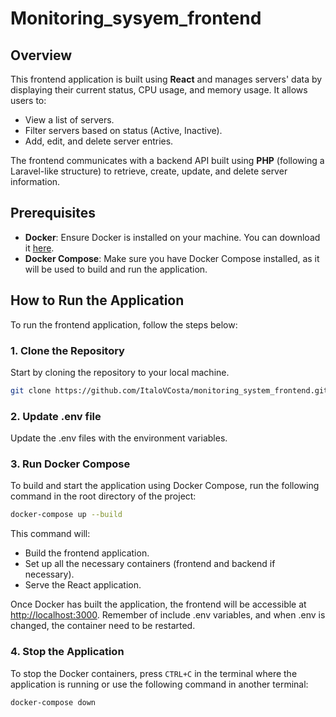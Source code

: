 
# Monitoring_sysyem_frontend

## Overview

This frontend application is built using **React** and manages servers' data by displaying their current status, CPU usage, and memory usage. It allows users to:
- View a list of servers.
- Filter servers based on status (Active, Inactive).
- Add, edit, and delete server entries.

The frontend communicates with a backend API built using **PHP** (following a Laravel-like structure) to retrieve, create, update, and delete server information.

## Prerequisites

- **Docker**: Ensure Docker is installed on your machine. You can download it [here](https://www.docker.com/get-started).
- **Docker Compose**: Make sure you have Docker Compose installed, as it will be used to build and run the application.

## How to Run the Application

To run the frontend application, follow the steps below:

### 1. Clone the Repository

Start by cloning the repository to your local machine.

```bash
git clone https://github.com/ItaloVCosta/monitoring_system_frontend.git
```
### 2. Update .env file

Update the .env files with the environment variables.

### 3. Run Docker Compose

To build and start the application using Docker Compose, run the following command in the root directory of the project:

```bash
docker-compose up --build
```

This command will:
- Build the frontend application.
- Set up all the necessary containers (frontend and backend if necessary).
- Serve the React application.

Once Docker has built the application, the frontend will be accessible at [http://localhost:3000](http://localhost:3000). Remember of include .env variables, and when .env is changed, the container need to be restarted.

### 4. Stop the Application

To stop the Docker containers, press `CTRL+C` in the terminal where the application is running or use the following command in another terminal:

```bash
docker-compose down
```